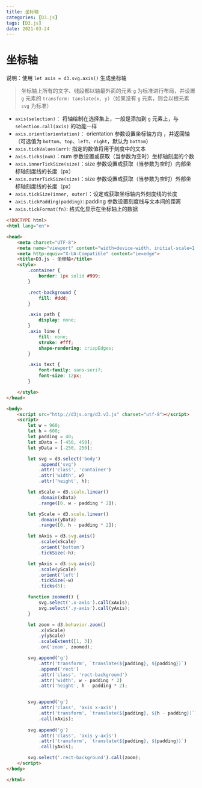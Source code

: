 ```yaml
---
title: 坐标轴
categories: [D3.js]
tags: [D3.js]
date: 2021-03-24
---
```


# 坐标轴

说明：使用 `let axis = d3.svg.axis()` 生成坐标轴

> 坐标轴上所有的文字、线段都以轴最外面的元素 `g` 为标准进行布局，并设置 `g` 元素的 `transform: tanslate(x, y)`（如果没有 `g` 元素，则会以根元素 `svg` 为标准）

* `axis(selection)`： 将轴绘制在选择集上，一般是添加到 `g` 元素上，与 `selection.call(axis)` 的功能一样
* `axis.orient(orientation)`： orientation 参数设置坐标轴方向 ，并返回轴（可选值为 `bottom`、`top`、`left`、`right`，默认为 `bottom`）
* `axis.tickValues(arr)`: 指定的数值将用于刻度中的文本
* `axis.ticks(num)`：num 参数设置或获取（当参数为空时）坐标轴刻度的个数
* `axis.innerTickSize(size)`：size 参数设置或获取（当参数为空时）内部坐标轴刻度线的长度（px）
* `axis.outerTickSize(size)`：size 参数设置或获取（当参数为空时）外部坐标轴刻度线的长度（px）
* `axis.tickSize(inner, outer)`：设定或获取坐标轴内外刻度线的长度
* `axis.tickPadding(padding)`: padding 参数设置刻度线与文本间的距离 
* `axis.tickFormat(fn)`: 格式化显示在坐标轴上的数据 

```html
<!DOCTYPE html>
<html lang="en">

<head>
    <meta charset="UTF-8">
    <meta name="viewport" content="width=device-width, initial-scale=1.0">
    <meta http-equiv="X-UA-Compatible" content="ie=edge">
    <title>D3.js - 坐标轴</title>
    <style>
        .container {
            border: 1px solid #999;
        }

        .rect-background {
            fill: #ddd;
        }

        .axis path {
            display: none;
        }
        .axis line {
            fill: none;
            stroke: #fff;
            shape-rendering: crispEdges;
        }

        .axis text {
            font-family: sans-serif;
            font-size: 12px;
        }

    </style>
</head>

<body>
    <script src="http://d3js.org/d3.v3.js" charset="utf-8"></script>
    <script>
        let w = 960;
        let h = 600;
        let padding = 40;
        let xData = [-450, 450];
        let yData = [-250, 250];

        let svg = d3.select('body')
            .append('svg')
            .attr('class', 'container')
            .attr('width', w)
            .attr('height', h);

        let xScale = d3.scale.linear()
            .domain(xData)
            .range([0, w - padding * 2]);

        let yScale = d3.scale.linear()
            .domain(yData)
            .range([0, h - padding * 2]);

        let xAxis = d3.svg.axis()
            .scale(xScale)
            .orient('bottom')
            .tickSize(-h);

        let yAxis = d3.svg.axis()
            .scale(yScale)
            .orient('left')
            .tickSize(-w)
            .ticks(5);

        function zoomed() {
            svg.select('.x-axis').call(xAxis);
            svg.select('.y-axis').call(yAxis);
        }

        let zoom = d3.behavior.zoom()
            .x(xScale)
            .y(yScale)
            .scaleExtent([1, 3])
            .on('zoom', zoomed);

        svg.append('g')
            .attr('transform', `translate(${padding}, ${padding})`)
            .append('rect')
            .attr('class', 'rect-background')
            .attr('width', w - padding * 2)
            .attr('height', h - padding * 2);


        svg.append('g')
            .attr('class', 'axis x-axis')
            .attr('transform', `translate(${padding}, ${h - padding})`)
            .call(xAxis);
            
        svg.append('g')
            .attr('class', 'axis y-axis')
            .attr('transform', `translate(${padding}, ${padding})`)
            .call(yAxis);

        svg.select('.rect-background').call(zoom);
    </script>
</body>

</html>
```